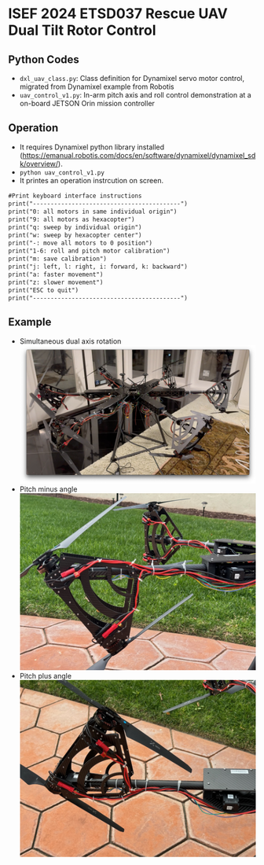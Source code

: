 # ISEF 2024 ETSD037 Rescue UAV Dual Tilt Rotor Control
## Python Codes
- `dxl_uav_class.py`: Class definition for Dynamixel servo motor control, migrated from Dynamixel example from Robotis
- `uav_control_v1.py`: In-arm pitch axis and roll control demonstration at a on-board JETSON Orin mission controller
## Operation
- It requires Dynamixel python library installed (https://emanual.robotis.com/docs/en/software/dynamixel/dynamixel_sdk/overview/).
- `python uav_control_v1.py`
- It printes an operation instrcution on screen.
```
#Print keyboard interface instructions
print("------------------------------------------")
print("0: all motors in same individual origin")
print("9: all motors as hexacopter")
print("q: sweep by individual origin")
print("w: sweep by hexacopter center")
print("-: move all motors to 0 position")
print("1-6: roll and pitch motor calibration")
print("m: save calibration")
print("j: left, l: right, i: forward, k: backward")
print("a: faster movement")
print("z: slower movement")
print("ESC to quit")
print("------------------------------------------")
```
## Example
- Simultaneous dual axis rotation
![sample image](https://github.com/Cinderpe1t/ISEF_UAV_rescue_tilt_rotor/blob/main/Dual-axis%20tilt%20rotor%20test.png)
- Pitch minus angle
![pitch angle minus](https://github.com/Cinderpe1t/ISEF_UAV_rescue_tilt_rotor/blob/main/rescue%20UAV%20arm%20pitch%20angle%20minus%2045.jpeg)
- Pitch plus angle
![pitch angle plus](https://github.com/Cinderpe1t/ISEF_UAV_rescue_tilt_rotor/blob/main/rescue%20UAV%20arm%20pitch%20angle%20plus%2045.jpeg)
